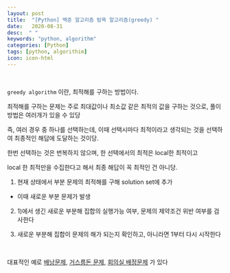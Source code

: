 ```yaml
---
layout: post
title:  "[Python] 백준 알고리즘 탐욕 알고리즘(greedy) "
date:   2020-08-31
desc:  " "
keywords: "python, algorithm"
categories: [Python]
tags: [python, algorithim]
icon: icon-html
---
```





<br>




`greedy algorithm` 이란, 최적해를 구하는 방법이다.

최적해를 구하는 문제는 주로 최대값이나 최소값 같은 최적의 값을 구하는 것으로, 풀이 방법은 여러개가 있을 수 있당

즉, 여러 경우 중 하나를 선택하는데, 이때 선택시마다 최적이라고 생각되는 것을 선택하여 최종적인 해답에 도달하는 것이당.



한번 선택하는 것은 번복하지 않으며, 한 선택에서의 최적은 local한 최적이고

local 한 최적만을 수집한다고 해서 최종 해답이 꼭 최적인 건 아니당.


1) 현재 상태에서 부분 문제의 최적해를 구해 solution set에 추가

- 이때 새로운 부분 문제가 발생

2) 1)에서 생긴 새로운 부분해 집합의 실행가능 여부, 문제의 제약조건 위반 여부를 검사한다

3) 새로운 부분해 집합이 문제의 해가 되는지 확인하고, 아니라면 1부터 다시 시작한다


<br>

대표적인 예로 [배낭문제](https://www.acmicpc.net/problem/12865), [거스름돈 문제](https://www.acmicpc.net/problem/5585), [회의실 배정문제](https://www.acmicpc.net/problem/1931) 가 있다

<br>

```python
```



<br>


```python
```



<br>



```python
```



<br>


```python
```



<br>


```python
```



<br>
